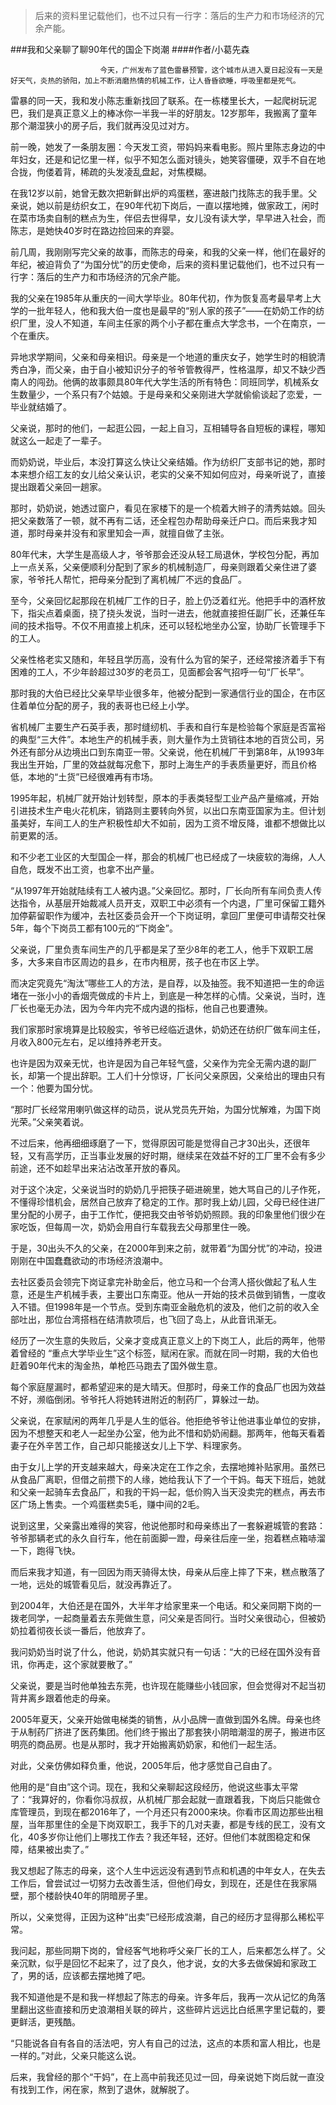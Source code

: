 > 后来的资料里记载他们，也不过只有一行字：落后的生产力和市场经济的冗余产能。

###我和父亲聊了聊90年代的国企下岗潮
####作者/小葛先森

						今天，广州发布了蓝色雷暴预警，这个城市从进入夏日起没有一天是好天气，炎热的骄阳，加上不断消磨热情的机械工作，让人昏昏欲睡，呼吸里都是死气。

雷暴的同一天，我和发小陈志重新找回了联系。在一栋楼里长大，一起爬树玩泥巴，我们是真正意义上的棒冰你一半我一半的好朋友。12岁那年，我搬离了童年那个潮湿狭小的房子后，我们就再没见过对方。

前一晚，她发了一条朋友圈：今天发工资，带妈妈来看电影。照片里陈志身边的中年妇女，还是和记忆里一样，似乎不知怎么面对镜头，她笑容僵硬，双手不自在地合拢，佝偻着背，稀疏的头发凌乱盘起，对焦模糊。

在我12岁以前，她曾无数次把新鲜出炉的鸡蛋糕，塞进敲门找陈志的我手里。父亲说，她以前是纺织女工，在90年代初下岗后，一直以摆地摊，做家政工，闲时在菜市场卖自制的糕点为生，伴侣去世得早，女儿没有读大学，早早进入社会，而陈志，是她快40岁时在路边捡回来的弃婴。

前几周，我刚刚写完父亲的故事，而陈志的母亲，和我的父亲一样，他们在最好的年纪，被迫背负了“为国分忧”的历史使命，后来的资料里记载他们，也不过只有一行字：落后的生产力和市场经济的冗余产能。

我的父亲在1985年从重庆的一间大学毕业。80年代初，作为恢复高考最早考上大学的一批年轻人，他和我大伯一度也是最早的“别人家的孩子”——在奶奶工作的纺织厂里，没人不知道，车间主任家的两个小子都在重点大学念书，一个在南京，一个在重庆。

异地求学期间，父亲和母亲相识。母亲是一个地道的重庆女子，她学生时的相貌清秀白净，而父亲，由于自小被知识分子的爷爷管教得严，性格温厚，却又不缺少西南人的闯劲。他俩的故事颇具80年代大学生活的所有特色：同班同学，机械系女生数量少，一个系只有7个姑娘。于是母亲和父亲刚进大学就偷偷谈起了恋爱，一毕业就结婚了。

父亲说，那时的他们，一起逛公园，一起上自习，互相辅导各自短板的课程，哪知就这么一起走了一辈子。

而奶奶说，毕业后，本没打算这么快让父亲结婚。作为纺织厂支部书记的她，那时本来想介绍工友的女儿给父亲认识，老实的父亲不知如何应对，母亲听说了，直接提出跟着父亲回一趟家。

那时，奶奶说，她透过窗户，看见在家楼下的是一个梳着大辫子的清秀姑娘。回头把父亲数落了一顿，就不再有二话，还全程包办帮助母亲迁户口。而后来我才知道，那时母亲并没有和家里知会一声，就擅自做了主张。

80年代末，大学生是高级人才，爷爷那会还没从轻工局退休，学校包分配，再加上一点关系，父亲便顺利分配到了家乡的机械制造厂，母亲则跟着父亲住进了婆家，爷爷托人帮忙，把母亲分配到了离机械厂不远的食品厂。

至今，父亲回忆起那段在机械厂工作的日子，脸上仍泛着红光。他把手中的酒杯放下，指尖点着桌面，挠了挠头发说，当时一进去，他就直接担任副厂长，还兼任车间的技术指导。不仅不用直接上机床，还可以轻松地坐办公室，协助厂长管理手下的工人。

父亲性格老实又随和，年轻且学历高，没有什么为官的架子，还经常接济着手下有困难的工人，不少年龄超过30岁的老员工，见面都会客气招呼一句“厂长早”。

那时我的大伯已经比父亲早毕业很多年，他被分配到一家通信行业的国企，在市区住着单位分配的房子，我的表哥也已经上小学。

省机械厂主要生产石英手表，那时缝纫机、手表和自行车是检验每个家庭是否富裕的典型“三大件”。本地生产的机械手表，则大量作为土货销往本地的百货公司，另外还有部分从边境出口到东南亚一带。父亲说，他在机械厂干到第8年，从1993年我出生开始，厂里的效益就每况愈下，那时上海生产的手表质量更好，而且价格低，本地的“土货”已经很难再有市场。

1995年起，机械厂就开始计划转型，原本的手表类轻型工业产品产量缩减，开始引进技术生产电火花机床，销路则主要转向外贸，以出口东南亚国家为主。但计划虽美好，车间工人的生产积极性却大不如前，因为工资不增反降，谁都不想做比以前更累的活。

和不少老工业区的大型国企一样，那会的机械厂也已经成了一块疲软的海绵，人人自危，既发不出工资，也拿不出产量。

“从1997年开始就陆续有工人被内退。”父亲回忆。那时，厂长向所有车间负责人传达指令，从基层开始裁减人员开支，双职工中必须有一个内退，厂里可保留工籍外加停薪留职作为缓冲，去社区委员会开一个下岗证明，拿回厂里便可申请帮交社保5年，每个下岗员工都有100元的“下岗金”。

父亲说，厂里负责车间生产的几乎都是呆了至少8年的老工人，他手下双职工居多，大多来自市区周边的县乡，在市内租房，孩子也在市区上学。

而决定究竟先“淘汰”哪些工人的方法，是自荐，以及抽签。我不知道把一生的命运堵在一张小小的香烟壳做成的卡片上，到底是一种怎样的心情。父亲说，当时，连厂长也毫无办法，因为今年内完不成内退的指标，他自己也要遭殃。

我们家那时家境算是比较殷实，爷爷已经临近退休，奶奶还在纺织厂做车间主任，月收入800元左右，足以维持养老开支。

也许是因为双亲无忧，也许是因为自己年轻气盛，父亲作为完全无需内退的副厂长，却第一个提出辞职。工人们十分惊讶，厂长问父亲原因，父亲给出的理由只有一个：他要为国分忧。

“那时厂长经常用喇叭做这样的动员，说从党员先开始，为国分忧解难，为国下岗光荣。”父亲笑着说。
不过后来，他再细细琢磨了一下，觉得原因可能是觉得自己才30出头，还很年轻，又有高学历，正当事业发展的好时期，继续呆在效益不好的工厂里不会有多少前途，还不如趁早出来沾沾改革开放的春风。

对于这个决定，父亲说当时的奶奶几乎把筷子砸进碗里，她大骂自己的儿子作死，不懂得珍惜机会，居然自己放弃了稳定的工作。那时我上幼儿园，父母已经住进厂里分配的小房子，由于工作忙，便把我交由爷爷奶奶照顾。我的印象里他们很少在家吃饭，但每周一次，奶奶会用自行车载我去父母那里住一晚。
于是，30出头不久的父亲，在2000年到来之前，就带着“为国分忧”的冲动，投进刚刚在中国蠢蠢欲动的市场经济浪潮中。

去社区委员会领完下岗证拿完补助金后，他立马和一个台湾人搭伙做起了私人生意，还是生产机械手表，主要出口东南亚。他从一开始的技术员做到销售，一度收入不错。但1998年是一个节点。受到东南亚金融危机的波及，他们之前的收入全部吐出，那位台湾搭档在结清款项后，也飞回了岛上，从此音讯渐无。
经历了一次生意的失败后，父亲才变成真正意义上的下岗工人，此后的两年，他带着曾经的 “重点大学毕业生”这个标签，赋闲在家。而就在同一时期，我的大伯也赶着90年代末的淘金热，单枪匹马跑去了国外做生意。

每个家庭屋漏时，都希望迎来的是大晴天。但那时，母亲工作的食品厂也因为效益不好，濒临倒闭。爷爷托人将她转进附近的制药厂，算躲过一劫。

父亲说，在家赋闲的两年几乎是人生的低谷。他拒绝爷爷让他进事业单位的安排，因为不想整天和老人一起坐办公室，他为此不惜和奶奶闹翻。那两年，他每天看着妻子在外辛苦工作，自己却只能接送女儿上下学、料理家务。

由于女儿上学的开支越来越大，母亲决定在工作之余，去摆地摊补贴家用。虽然已从食品厂离职，但借之前攒下的人缘，她给我认下了一个干妈。每天下班后，她就和父亲一起骑车去食品厂，和我的干妈一起，低价购入当天没卖完的糕点，再去市区广场上售卖。一个鸡蛋糕卖5毛，赚中间的2毛。

说到这里，父亲露出难得的笑容，他说他那时和母亲练出了一套躲避城管的套路：爷爷那辆老式的永久自行车，他在前面脚一蹬，母亲往后座一坐，抱着糕点箱哧溜一下，跑得飞快。

而后来我才知道，有一回因为雨天骑得太快，母亲从后座上摔了下来，糕点散落了一地，远处的城管看见后，就没再靠近了。

到2004年，大伯还是在国外，大半年才给家里来一个电话。和父亲同期下岗的一拨老同学，一起商量着去东莞做生意，问父亲是否同行。当时父亲很动心，但被奶奶拉着彻夜长谈一番后，他放弃了。

我问奶奶当时说了什么，他说，奶奶其实就只有一句话：“大的已经在国外没有音讯，你再走，这个家就要散了。”

父亲说，要是当时他单独去东莞，也许现在能赚些小钱回家，但会觉得对不起当初背井离乡跟着他走的母亲。

2005年夏天，父亲开始做电梯类的销售，从小品牌一直做到国外名牌。母亲也终于从制药厂挤进了医药集团。他们终于搬出了那套狭小阴暗潮湿的房子，搬进市区明亮的商品房。也是从那时，我才开始搬离奶奶家，和他们一起生活。

对此，父亲仿佛如释负重，他说，2005年后，他才感觉自己自由了。

他用的是“自由”这个词。现在，我和父亲聊起这段经历，他说这些事太平常了：“我算好的，你看你冯叔叔，从机械厂那会起就一直跟着我，下岗后只能做仓库管理员，到现在都2016年了，一个月还只有2000来块。你看市区周边那些出租屋，当年那里住的全是下岗双职工，我手下的几对夫妻，都是专线的民工，没有文化，40多岁你让他们上哪找工作去？我还年轻，还好。但他们本就图稳定和保障，结果被出卖了。”

我又想起了陈志的母亲，这个人生中远远没有遇到节点和机遇的中年女人，在失去工作后，曾尝试过一切努力去改善生活，但他们母女，到现在，还是住在我家隔壁，那个楼龄快40年的阴暗房子里。

所以，父亲觉得，正因为这种“出卖”已经形成浪潮，自己的经历才显得那么稀松平常。

我问起，那些同期下岗的，曾经客气地称呼父亲厂长的工人，后来都怎么样了。父亲沉默，似乎是回忆不起来了，过了良久，他才说，女的大多去做保姆和家政工了，男的话，应该都去摆地摊了吧。

我不知道他是不是和我一样想起了陈志的母亲。许多年后，我再一次从记忆的角落里翻出这些直接和历史浪潮相关联的碎片，这些碎片远远比白纸黑字里记载的，要更鲜活，更残酷。

“只能说各自有各自的活法吧，穷人有自己的过法，这点的本质和富人相比，也是一样的。”对此，父亲只能这么说。

后来，我曾经的那个“干妈”，在上高中前我还见过一回，母亲说她下岗后就一直没有找到工作，闲在家，熬到了退休，就解脱了。 